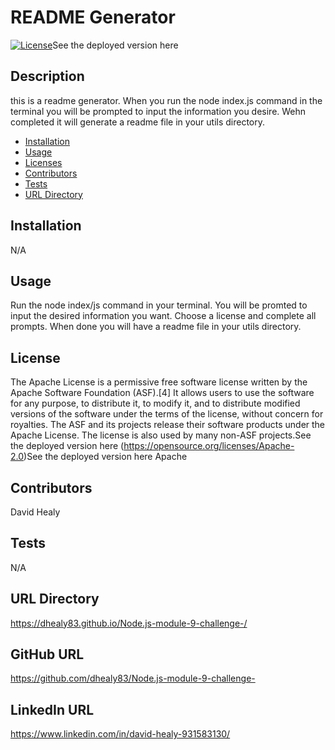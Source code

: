 # README Generator

[![License](https://img.shields.io/badge/License-Apache_2.0-blue.svg)](https://opensource.org/licenses/Apache-2.0)See the deployed version here

## Description

this is a readme generator. When you run the node index.js command in the terminal you will be prompted to input the information you desire. Wehn completed it will generate a readme file in your utils directory.

- [Installation](#installation)
- [Usage](#usage)
- [Licenses](#license)
- [Contributors](#contributors)
- [Tests](#tests)
- [URL Directory](#url-directory)

## Installation

N/A

## Usage

Run the node index/js command in your terminal. You will be promted to input the desired information you want. Choose a license and complete all prompts. When done you will have a readme file in your utils directory.

## License

The Apache License is a permissive free software license written by the Apache Software Foundation (ASF).[4] It allows users to use the software for any purpose, to distribute it, to modify it, and to distribute modified versions of the software under the terms of the license, without concern for royalties. The ASF and its projects release their software products under the Apache License. The license is also used by many non-ASF projects.See the deployed version here
(https://opensource.org/licenses/Apache-2.0)See the deployed version here
Apache

## Contributors

David Healy

## Tests

N/A

## URL Directory

https://dhealy83.github.io/Node.js-module-9-challenge-/

## GitHub URL

https://github.com/dhealy83/Node.js-module-9-challenge-

## LinkedIn URL

https://www.linkedin.com/in/david-healy-931583130/
